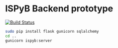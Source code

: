 # ISPyB Backend prototype

[![Build Status](https://travis-ci.org/mxcube/mxcube.svg?branch=master)](https://travis-ci.org/IvarsKarpics/ispyb_backend_prototype)

```bash
sudo pip install flask gunicorn sqlalchemy
cd ..
gunicorn ispyb:server
```
